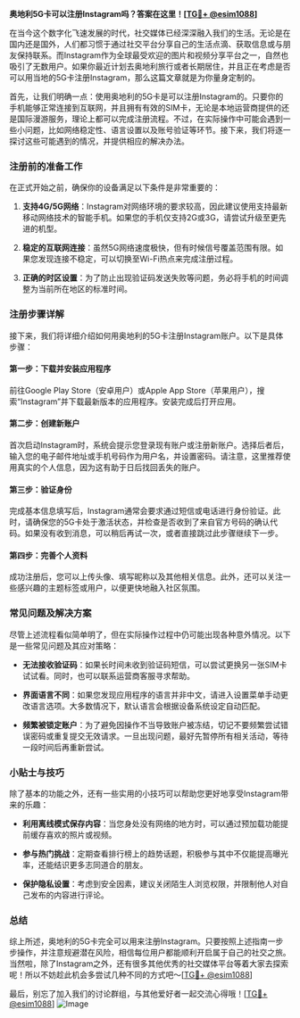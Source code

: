 **奥地利5G卡可以注册Instagram吗？答案在这里！[[TG💪+ @esim1088](https://t.me/s/esim1088)]**

在当今这个数字化飞速发展的时代，社交媒体已经深深融入我们的生活。无论是在国内还是国外，人们都习惯于通过社交平台分享自己的生活点滴、获取信息或与朋友保持联系。而Instagram作为全球最受欢迎的图片和视频分享平台之一，自然也吸引了无数用户。如果你最近计划去奥地利旅行或者长期居住，并且正在考虑是否可以用当地的5G卡注册Instagram，那么这篇文章就是为你量身定制的。

首先，让我们明确一点：使用奥地利的5G卡是可以注册Instagram的。只要你的手机能够正常连接到互联网，并且拥有有效的SIM卡，无论是本地运营商提供的还是国际漫游服务，理论上都可以完成注册流程。不过，在实际操作中可能会遇到一些小问题，比如网络稳定性、语言设置以及账号验证等环节。接下来，我们将逐一探讨这些可能遇到的情况，并提供相应的解决办法。

### 注册前的准备工作

在正式开始之前，确保你的设备满足以下条件是非常重要的：

1. **支持4G/5G网络**：Instagram对网络环境的要求较高，因此建议使用支持最新移动网络技术的智能手机。如果您的手机仅支持2G或3G，请尝试升级至更先进的机型。
   
2. **稳定的互联网连接**：虽然5G网络速度极快，但有时候信号覆盖范围有限。如果您发现连接不稳定，可以切换至Wi-Fi热点来完成注册过程。

3. **正确的时区设置**：为了防止出现验证码发送失败等问题，务必将手机的时间调整为当前所在地区的标准时间。

### 注册步骤详解

接下来，我们将详细介绍如何用奥地利的5G卡注册Instagram账户。以下是具体步骤：

#### 第一步：下载并安装应用程序
前往Google Play Store（安卓用户）或Apple App Store（苹果用户），搜索“Instagram”并下载最新版本的应用程序。安装完成后打开应用。

#### 第二步：创建新账户
首次启动Instagram时，系统会提示您登录现有账户或注册新账户。选择后者后，输入您的电子邮件地址或手机号码作为用户名，并设置密码。请注意，这里推荐使用真实的个人信息，因为这有助于日后找回丢失的账户。

#### 第三步：验证身份
完成基本信息填写后，Instagram通常会要求通过短信或电话进行身份验证。此时，请确保您的5G卡处于激活状态，并检查是否收到了来自官方号码的确认代码。如果没有收到消息，可以稍后再试一次，或者直接跳过此步骤继续下一步。

#### 第四步：完善个人资料
成功注册后，您可以上传头像、填写昵称以及其他相关信息。此外，还可以关注一些感兴趣的主题标签或用户，以便更快地融入社区氛围。

### 常见问题及解决方案

尽管上述流程看似简单明了，但在实际操作过程中仍可能出现各种意外情况。以下是一些常见问题及其应对策略：

- **无法接收验证码**：如果长时间未收到验证码短信，可以尝试更换另一张SIM卡试试看。同时，也可以联系运营商客服寻求帮助。
  
- **界面语言不同**：如果您发现应用程序的语言并非中文，请进入设置菜单手动更改语言选项。大多数情况下，默认语言会根据设备系统设定自动匹配。

- **频繁被锁定账户**：为了避免因操作不当导致账户被冻结，切记不要频繁尝试错误密码或重复提交无效请求。一旦出现问题，最好先暂停所有相关活动，等待一段时间后再重新尝试。

### 小贴士与技巧

除了基本的功能之外，还有一些实用的小技巧可以帮助您更好地享受Instagram带来的乐趣：

- **利用离线模式保存内容**：当您身处没有网络的地方时，可以通过预加载功能提前缓存喜欢的照片或视频。
  
- **参与热门挑战**：定期查看排行榜上的趋势话题，积极参与其中不仅能提高曝光率，还能结识更多志同道合的朋友。

- **保护隐私设置**：考虑到安全因素，建议关闭陌生人浏览权限，并限制他人对自己发布的内容进行评论。

### 总结

综上所述，奥地利的5G卡完全可以用来注册Instagram。只要按照上述指南一步步操作，并注意规避潜在风险，相信每位用户都能顺利开启属于自己的社交之旅。当然啦，除了Instagram之外，还有很多其他优秀的社交媒体平台等着大家去探索呢！所以不妨趁此机会多尝试几种不同的方式吧～[[TG💪+ @esim1088](https://t.me/s/esim1088)]

最后，别忘了加入我们的讨论群组，与其他爱好者一起交流心得哦！[[TG💪+ @esim1088](https://t.me/s/esim1088)] ![Image](https://i.postimg.cc/4NQfJmqS/Snipaste-2025-05-13-00-14-12.png)
